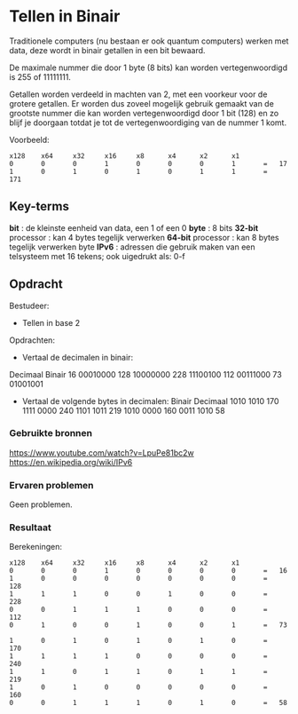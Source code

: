 # Tellen in Binair
Traditionele computers (nu bestaan er ook quantum computers) werken met data, deze wordt in binair getallen in een bit bewaard. 

De maximale nummer die door 1 byte (8 bits) kan worden vertegenwoordigd is 255 of 11111111.

Getallen worden verdeeld in machten van 2, met een voorkeur voor de grotere getallen. Er worden dus zoveel mogelijk gebruik gemaakt van de grootste nummer die kan worden vertegenwoordigd door 1 bit (128) en zo blijf je doorgaan totdat je tot de vertegenwoordiging van de nummer 1 komt. 

Voorbeeld:

    x128    x64     x32     x16     x8      x4      x2      x1
    0       0       0       1       0       0       0       1       =   17
    1       0       1       0       1       0       1       1	    =   171   


## Key-terms
**bit** : de kleinste eenheid van data, een 1 of een 0
**byte** : 8 bits
**32-bit** processor : kan 4 bytes tegelijk verwerken
**64-bit** processor : kan 8 bytes tegelijk verwerken
byte 
**IPv6** : adressen die gebruik maken van een telsysteem met 16 tekens; ook uigedrukt als: 0-f 

## Opdracht
Bestudeer:
-	Tellen in base 2

Opdrachten:
-	Vertaal de decimalen in binair:

Decimaal	Binair
16	        00010000
128	        10000000
228	        11100100
112	        00111000
73	        01001001

-	Vertaal de volgende bytes in decimalen:
Binair	    Decimaal
1010 1010	170
1111 0000	240
1101 1011	219
1010 0000	160
0011 1010	58

### Gebruikte bronnen
https://www.youtube.com/watch?v=LpuPe81bc2w
https://en.wikipedia.org/wiki/IPv6


### Ervaren problemen
Geen problemen.

### Resultaat

Berekeningen:

    x128    x64     x32     x16     x8      x4      x2      x1
    0       0       0       1       0       0       0       0       =   16
    1       0       0       0       0       0       0       0       =   128
    1       1       1       0       0       1       0       0       =   228
    0       0       1       1       1       0       0       0       =   112
    0       1       0       0       1       0       0       1       =   73

    1       0       1       0       1       0       1       0	    =   170
    1       1       1       1       0       0       0       0	    =   240
    1       1       0       1       1       0       1       1	    =   219
    1       0       1       0       0       0       0       0	    =   160
    0       0       1       1       1       0       1       0	    =   58